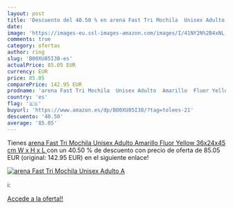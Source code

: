 ```yaml
---
layout: post
title: 'Descuento del 40.50 % en arena Fast Tri Mochila  Unisex Adulto  A'
date: 
image: 'https://images-eu.ssl-images-amazon.com/images/I/41NY2N%2B4xNL._SL200_.jpg'
comments: true
category: ofertas
author: ring
slug: 'B00XU85I38-es'
actualPrice: 85.05 EUR
currency: EUR
price: 85.05
comparePrice: 142.95 EUR
prodname: 'arena Fast Tri Mochila  Unisex Adulto  Amarillo  Fluor Yellow   36x24x45 cm  W x H x L '
country: 'es'
flag: '🇪🇸'
buyurl: 'https://www.amazon.es/dp/B00XU85I38/?tag=tolees-21'
descuento: '40.50'
average: '85.05'
---
```


Tienes [arena Fast Tri Mochila  Unisex Adulto  Amarillo  Fluor Yellow   36x24x45 cm  W x H x L ](https://www.amazon.es/dp/B00XU85I38/?tag=tolees-21) con un 40.50 % de descuento con precio de oferta de 85.05 EUR (original: 142.95 EUR) en el siguiente enlace!

[![arena Fast Tri Mochila  Unisex Adulto  A](https://images-eu.ssl-images-amazon.com/images/I/41NY2N%2B4xNL._SL200_.jpg)](https://www.amazon.es/dp/B00XU85I38/?tag=tolees-21)

ℹ️:


[Accede a la oferta!!](https://www.amazon.es/dp/B00XU85I38/?tag=tolees-21)
